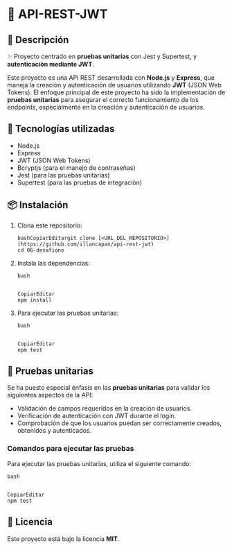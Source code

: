 # 📌 API-REST-JWT

## 📖 Descripción

✨ Proyecto centrado en **pruebas unitarias** con Jest y Supertest, y **autenticación mediante JWT**.

Este proyecto es una API REST desarrollada con **Node.js** y **Express**, que maneja la creación y autenticación de usuarios utilizando **JWT** (JSON Web Tokens). El enfoque principal de este proyecto ha sido la implementación de **pruebas unitarias** para asegurar el correcto funcionamiento de los endpoints, especialmente en la creación y autenticación de usuarios.

## 🚀 Tecnologías utilizadas

- Node.js
- Express
- JWT (JSON Web Tokens)
- Bcryptjs (para el manejo de contraseñas)
- Jest (para las pruebas unitarias)
- Supertest (para las pruebas de integración)

## 📦 Instalación

1. Clona este repositorio:

   ```
   bashCopiarEditargit clone [<URL_DEL_REPOSITORIO>](https://github.com/illancapan/api-rest-jwt)
   cd 06-desafione
   ```

2. Instala las dependencias:

   ```
   bash
   
   
   CopiarEditar
   npm install
   ```

3. Para ejecutar las pruebas unitarias:

   ```
   bash
   
   
   CopiarEditar
   npm test
   ```

## 🧪 Pruebas unitarias

Se ha puesto especial énfasis en las **pruebas unitarias** para validar los siguientes aspectos de la API:

- Validación de campos requeridos en la creación de usuarios.
- Verificación de autenticación con JWT durante el login.
- Comprobación de que los usuarios puedan ser correctamente creados, obtenidos y autenticados.

### Comandos para ejecutar las pruebas

Para ejecutar las pruebas unitarias, utiliza el siguiente comando:

```
bash


CopiarEditar
npm test
```

## 📜 Licencia

Este proyecto está bajo la licencia **MIT**.

